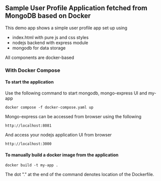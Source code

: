 ## Sample User Profile Application fetched from MongoDB based on Docker 

This demo app shows a simple user profile app set up using 
- index.html with pure js and css styles
- nodejs backend with express module
- mongodb for data storage

All components are docker-based

### With Docker Compose

#### To start the application

Use the following command to start mongodb, mongo-express UI and my-app

    docker compose -f docker-compose.yaml up
    

Mongo-express can be accessed from browser using the following

    http://localhost:8081

And access your nodejs application UI from browser

    http://localhost:3000

#### To manually build a docker image from the application

    docker build -t my-app .       
    
The dot "." at the end of the command denotes location of the Dockerfile.
